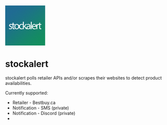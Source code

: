 ![icon](icon/icon128.png "icon")

# stockalert

stockalert polls retailer APIs and/or scrapes their websites to detect product availabilities.

Currently supported:
* Retailer - Bestbuy.ca
* Notification - SMS (private)
* Notification - Discord (private)
*
